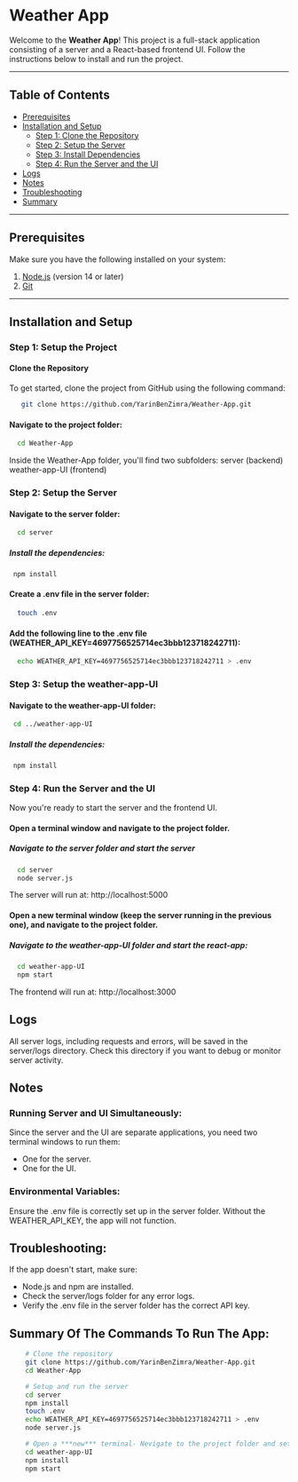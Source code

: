 # Weather App

Welcome to the **Weather App**! This project is a full-stack application consisting of a server and a React-based frontend UI. Follow the instructions below to install and run the project.

---

## Table of Contents

- [Prerequisites](#prerequisites)
- [Installation and Setup](#installation-and-setup)
  - [Step 1: Clone the Repository](#step-1-setup-the-project)
  - [Step 2: Setup the Server](#step-2-setup-the-server)
  - [Step 3: Install Dependencies](#step-3-setup-the-weather-app-UI)
  - [Step 4: Run the Server and the UI](#step-4-run-the-server-and-the-ui)
- [Logs](#logs)
- [Notes](#notes)
- [Troubleshooting](#troubleshooting)
- [Summary](#Summary-Of-The-Commands-To-Run-The-App)

---

## Prerequisites

Make sure you have the following installed on your system:

1. [Node.js](https://nodejs.org/) (version 14 or later)
2. [Git](https://git-scm.com/)

---

## Installation and Setup

### Step 1: Setup the Project

#### Clone the Repository

To get started, clone the project from GitHub using the following command:

```bash
   git clone https://github.com/YarinBenZimra/Weather-App.git
```

#### Navigate to the project folder:

```bash
  cd Weather-App
```

Inside the Weather-App folder, you'll find two subfolders:
server (backend)
weather-app-UI (frontend)

### Step 2: Setup the Server

#### Navigate to the server folder:

```bash
  cd server
```

##### Install the dependencies:

```bash
 npm install
```

#### Create a .env file in the server folder:

```bash
  touch .env
```

#### Add the following line to the .env file (WEATHER_API_KEY=4697756525714ec3bbb123718242711):

```bash
  echo WEATHER_API_KEY=4697756525714ec3bbb123718242711 > .env
```

### Step 3: Setup the weather-app-UI

#### Navigate to the weather-app-UI folder:

```bash
 cd ../weather-app-UI
```

##### Install the dependencies:

```bash
 npm install
```

### Step 4: Run the Server and the UI

Now you're ready to start the server and the frontend UI.

#### Open a terminal window and navigate to the project folder.

##### Navigate to the server folder and start the server

```bash
  cd server
  node server.js
```

The server will run at: http://localhost:5000

#### Open a **new** terminal window (keep the server running in the previous one), and navigate to the project folder.

##### Navigate to the weather-app-UI folder and start the react-app:

```bash
  cd weather-app-UI
  npm start
```

The frontend will run at: http://localhost:3000

## Logs

All server logs, including requests and errors, will be saved in the server/logs directory. Check this directory if you want to debug or monitor server activity.

## Notes

### Running Server and UI Simultaneously:

Since the server and the UI are separate applications, you need two terminal windows to run them:

- One for the server.
- One for the UI.

### Environmental Variables:

Ensure the .env file is correctly set up in the server folder. Without the WEATHER_API_KEY, the app will not function.

## Troubleshooting:

If the app doesn't start, make sure:

- Node.js and npm are installed.
- Check the server/logs folder for any error logs.
- Verify the .env file in the server folder has the correct API key.

## Summary Of The Commands To Run The App:

```bash
    # Clone the repository
    git clone https://github.com/YarinBenZimra/Weather-App.git
    cd Weather-App

    # Setup and run the server
    cd server
    npm install
    touch .env
    echo WEATHER_API_KEY=4697756525714ec3bbb123718242711 > .env
    node server.js

    # Open a ***new*** terminal- Nevigate to the project folder and setup/run the frontend
    cd weather-app-UI
    npm install
    npm start
```
